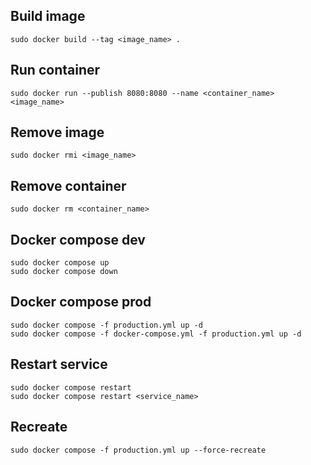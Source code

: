 ## Build image
```
sudo docker build --tag <image_name> .
```

## Run container
```
sudo docker run --publish 8080:8080 --name <container_name> <image_name>
```

## Remove image
```
sudo docker rmi <image_name>
```

## Remove container
```
sudo docker rm <container_name>
```

## Docker compose dev
```
sudo docker compose up
sudo docker compose down
```

## Docker compose prod
```
sudo docker compose -f production.yml up -d
sudo docker compose -f docker-compose.yml -f production.yml up -d
```

## Restart service
```
sudo docker compose restart
sudo docker compose restart <service_name>
```

## Recreate
```
sudo docker compose -f production.yml up --force-recreate
```